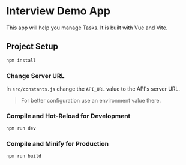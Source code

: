 # Interview Demo App

This app will help you manage Tasks. It is built with Vue and Vite.

## Project Setup

```sh
npm install
```

### Change Server URL
In `src/constants.js` change the `API_URL` value to the API's server URL.
> For better configuration use an environment value there.

### Compile and Hot-Reload for Development

```sh
npm run dev
```

### Compile and Minify for Production

```sh
npm run build
```
